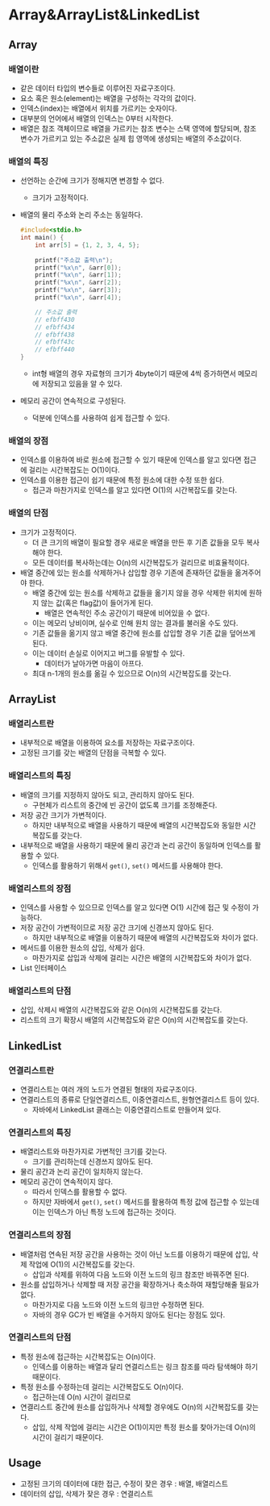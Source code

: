 # Array&ArrayList&LinkedList

## Array

### 배열이란

- 같은 데이터 타입의 변수들로 이루어진 자료구조이다.
- 요소 혹은 원소(element)는 배열을 구성하는 각각의 값이다.
- 인덱스(index)는 배열에서 위치를 가르키는 숫자이다.
- 대부분의 언어에서 배열의 인덱스는 0부터 시작한다.
- 배열은 참조 객체이므로 배열을 가르키는 참조 변수는 스택 영역에 할당되며, 참조 변수가 가르키고 있는 주소값은 실제 힙 영역에 생성되는 배열의 주소값이다.

### 배열의 특징

- 선언하는 순간에 크기가 정해지면 변경할 수 없다.
    - 크기가 고정적이다.
- 배열의 물리 주소와 논리 주소는 동일하다.
    
    ```c
    #include<stdio.h>
    int main() {
    	int arr[5] = {1, 2, 3, 4, 5};
    	
    	printf("주소값 출력\n");
    	printf("%x\n", &arr[0]);
    	printf("%x\n", &arr[1]);
    	printf("%x\n", &arr[2]);
    	printf("%x\n", &arr[3]);
    	printf("%x\n", &arr[4]);
    
    	// 주소값 출력
    	// efbff430
    	// efbff434
    	// efbff438
    	// efbff43c
    	// efbff440
    }
    ```
    
    - int형 배열의 경우 자료형의 크기가 4byte이기 때문에 4씩 증가하면서 메모리에 저장되고 있음을 알 수 있다.
- 메모리 공간이 연속적으로 구성된다.
    - 덕분에 인덱스를 사용하여 쉽게 접근할 수 있다.

### 배열의 장점

- 인덱스를 이용하여 바로 원소에 접근할 수 있기 때문에 인덱스를 알고 있다면 접근에 걸리는 시간복잡도는 O(1)이다.
- 인덱스를 이용한 접근이 쉽기 때문에 특정 원소에 대한 수정 또한 쉽다.
    - 접근과 마찬가지로 인덱스를 알고 있다면 O(1)의 시간복잡도를 갖는다.

### 배열의 단점

- 크기가 고정적이다.
    - 더 큰 크기의 배열이 필요할 경우 새로운 배열을 만든 후 기존 값들을 모두 복사해야 한다.
    - 모든 데이터를 복사하는데는 O(n)의 시간복잡도가 걸리므로 비효율적이다.
- 배열 중간에 있는 원소를 삭제하거나 삽입할 경우 기존에 존재하던 값들을 옮겨주어야 한다.
    - 배열 중간에 있는 원소를 삭제하고 값들을 옮기지 않을 경우 삭제한 위치에 원하지 않는 값(혹은 flag값)이 들어가게 된다.
        - 배열은 연속적인 주소 공간이기 때문에 비어있을 수 없다.
    - 이는 메모리 낭비이며, 실수로 인해 원치 않는 결과를 불러올 수도 있다.
    - 기존 값들을 옮기지 않고 배열 중간에 원소를 삽입할 경우 기존 값을 덮어쓰게 된다.
    - 이는 데이터 손실로 이어지고 버그를 유발할 수 있다.
        - 데이터가 날아가면 마음이 아프다.
    - 최대 n-1개의 원소를 옮길 수 있으므로 O(n)의 시간복잡도를 갖는다.

## ArrayList

### 배열리스트란

- 내부적으로 배열을 이용하여 요소를 저장하는 자료구조이다.
- 고정된 크기를 갖는 배열의 단점을 극복할 수 있다.

### 배열리스트의 특징

- 배열의 크기를 지정하지 않아도 되고, 관리하지 않아도 된다.
    - 구현체가 리스트의 중간에 빈 공간이 없도록 크기를 조정해준다.
- 저장 공간 크기가 가변적이다.
    - 하지만 내부적으로 배열을 사용하기 때문에 배열의 시간복잡도와 동일한 시간복잡도를 갖는다.
- 내부적으로 배열을 사용하기 때문에 물리 공간과 논리 공간이 동일하며 인덱스를 활용할 수 있다.
    - 인덱스를 활용하기 위해서 `get()`, `set()` 메서드를 사용해야 한다.

### 배열리스트의 장점

- 인덱스를 사용할 수 있으므로 인덱스를 알고 있다면 O(1) 시간에 접근 및 수정이 가능하다.
- 저장 공간이 가변적이므로 저장 공간 크기에 신경쓰지 않아도 된다.
    - 하지만 내부적으로 배열을 이용하기 때문에 배열의 시간복잡도와 차이가 없다.
- 메서드를 이용한 원소의 삽입, 삭제가 쉽다.
    - 마찬가지로 삽입과 삭제에 걸리는 시간은 배열의 시간복잡도와 차이가 없다.
- List 인터페이스

### 배열리스트의 단점

- 삽입, 삭제시 배열의 시간복잡도와 같은 O(n)의 시간복잡도를 갖는다.
- 리스트의 크기 확장시 배열의 시간복잡도와 같은 O(n)의 시간복잡도를 갖는다.

## LinkedList

### 연결리스트란

- 연결리스트는 여러 개의 노드가 연결된 형태의 자료구조이다.
- 연결리스트의 종류로 단일연결리스트, 이중연결리스트, 원형연결리스트 등이 있다.
    - 자바에서 LinkedList 클래스는 이중연결리스트로 만들어져 있다.

### 연결리스트의 특징

- 배열리스트와 마찬가지로 가변적인 크기를 갖는다.
    - 크기를 관리하는데 신경쓰지 않아도 된다.
- 물리 공간과 논리 공간이 일치하지 않는다.
- 메모리 공간이 연속적이지 않다.
    - 따라서 인덱스를 활용할 수 없다.
    - 하지만 자바에서 `get()`, `set()` 메서드를 활용하여 특정 값에 접근할 수 있는데 이는 인덱스가 아닌 특정 노드에 접근하는 것이다.

### 연결리스트의 장점

- 배열처럼 연속된 저장 공간을 사용하는 것이 아닌 노드를 이용하기 때문에 삽입, 삭제 작업에 O(1)의 시간복잡도를 갖는다.
    - 삽입과 삭제를 위하여 다음 노드와 이전 노드의 링크 참조만 바꿔주면 된다.
- 원소를 삽입하거나 삭제할 때 저장 공간을 확장하거나 축소하여 재할당해줄 필요가 없다.
    - 마찬가지로 다음 노드와 이전 노드의 링크만 수정하면 된다.
    - 자바의 경우 GC가 빈 배열을 수거하지 않아도 된다는 장점도 있다.

### 연결리스트의 단점

- 특정 원소에 접근하는 시간복잡도는 O(n)이다.
    - 인덱스를 이용하는 배열과 달리 연결리스트는 링크 참조를 따라 탐색해야 하기 때문이다.
- 특정 원소를 수정하는데 걸리는 시간복잡도도 O(n)이다.
    - 접근하는데 O(n) 시간이 걸리므로
- 연결리스트 중간에 원소를 삽입하거나 삭제할 경우에도 O(n)의 시간복잡도를 갖는다.
    - 삽입, 삭제 작업에 걸리는 시간은 O(1)이지만 특정 원소를 찾아가는데 O(n)의 시간이 걸리기 때문이다.

## Usage

- 고정된 크기의 데이터에 대한 접근, 수정이 잦은 경우 : 배열, 배열리스트
- 데이터의 삽입, 삭제가 잦은 경우 : 연결리스트
